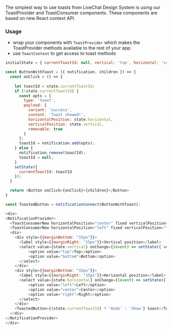 The simplest way to use toasts from LiveChat Design System is using our ToastProvider and ToastConsumer components.
These components are based on new React context API.

### Usage
- wrap your components with `ToastProvider` which makes the ToastProvider methods available to the rest of your app:
- use `ToastContext` to get access to toast methods

```js
initialState = { currentToastId: null, vertical: 'top', horizontal: 'center' };

const ButtonWithToast = ({ notification, children }) => {
  const onClick = () => {
    
    let toastId = state.currentToastId;
    if (!state.currentToastId) {
      const opts = {
        type: 'toast',
        payload: {
          variant: 'success',
          content: 'Toast showed!',
          horizontalPosition: state.horizontal,
          verticalPosition: state.vertical,
          removable: true
        }
      };
      toastId = notification.add(opts);
    } else {
      notification.remove(toastId);
      toastId = null;
    }
    setState({
      currentToastId: toastId
    });
  }

  return <Button onClick={onClick}>{children}</Button>
}

const ToastedButton = notificationConnect(ButtonWithToast);

<div>
<NotificationProvider>
  <ToastConsumerNew horizontalPosition="center" fixed verticalPosition="top" />
  <ToastConsumerNew horizontalPosition="left" fixed verticalPosition="top" />
  <div>
    <div style={{marginBottom: "15px"}}>
      <label style={{marginRight: "15px"}}>Vertical position</label>
      <select value={state.vertical} onChange={(event) => setState({ vertical: event.target.value})}>
          <option value="top">Top</option>
          <option value="bottom">Bottom</option>
      </select>
    </div>
    <div style={{marginBottom: "15px"}}>
      <label style={{marginRight: "15px"}}>Horizontal position</label>
      <select value={state.horizontal} onChange={(event) => setState({ horizontal: event.target.value})}>
          <option value="left">Left</option>
          <option value="center">Center</option>
          <option value="right">Right</option>
      </select>
    </div>
    <ToastedButton>{(state.currentToastId) ? 'Hide' : 'Show'} toast</ToastedButton>
  </div>
</NotificationProvider>
</div>
```
